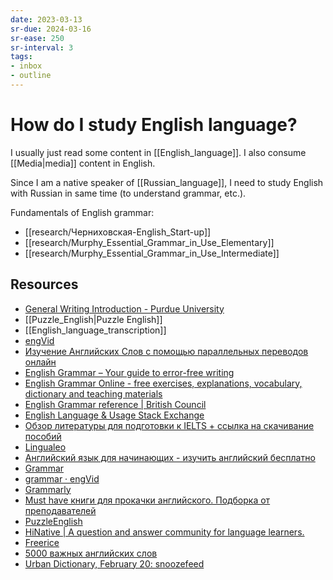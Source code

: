 ```yaml
---
date: 2023-03-13
sr-due: 2024-03-16
sr-ease: 250
sr-interval: 3
tags:
- inbox
- outline
---
```


# How do I study English language?

I usually just read some content in [[English_language]]. I also consume
[[Media|media]] content in English.

Since I am a native speaker of [[Russian_language]], I need to study English
with Russian in same time (to understand grammar, etc.).

Fundamentals of English grammar:

- [[research/Черниховская-English_Start-up]]
- [[research/Murphy_Essential_Grammar_in_Use_Elementary]]
- [[research/Murphy_Essential_Grammar_in_Use_Intermediate]]

## Resources

- [General Writing Introduction - Purdue University](https://owl.purdue.edu/owl/general_writing/index.html)
- [[Puzzle_English|Puzzle English]]
- [[English_language_transcription]]
- [engVid](https://www.engvid.com/)
- [Изучение Английских Слов с помощью параллельных переводов онлайн](https://studyenglishwords.com/)
- [English Grammar – Your guide to error-free writing](https://www.englishgrammar.org/)
- [English Grammar Online - free exercises, explanations, vocabulary, dictionary and teaching materials](https://www.ego4u.com/)
- [English Grammar reference | British Council](https://learnenglish.britishcouncil.org/english-grammar-reference)
- [English Language & Usage Stack Exchange](https://english.stackexchange.com/)
- [Обзор литературы для подготовки к IELTS + ссылка на скачивание пособий](https://m.pikabu.ru/story/obzor_literaturyi_dlya_podgotovki_k_ielts__ssyilka_na_skachivanie_posobiy_5632803#comments)
- [Lingualeo](https://lingualeo.com/ru/dashboard)
- [Английский язык для начинающих - изучить английский бесплатно](http://begin-english.ru/)
- [Grammar](https://www.reddit.com/r/grammar/)
- [grammar · engVid](https://www.engvid.com/topic/grammar/)
- [Grammarly](https://www.grammarly.com/blog/)
- [Must have книги для прокачки английского. Подборка от преподавателей](https://m.geektimes.ru/post/295267/comments/)
- [PuzzleEnglish](https://puzzle-english.com/)
- [HiNative | A question and answer community for language learners.](https://hinative.com/en-US)
- [Freerice](https://freerice.com/categories/english-vocabulary)
- [5000 важных английских слов](https://britlex.ru/dictionary.php)
- [Urban Dictionary, February 20: snoozefeed](http://www.urbandictionary.com/)
